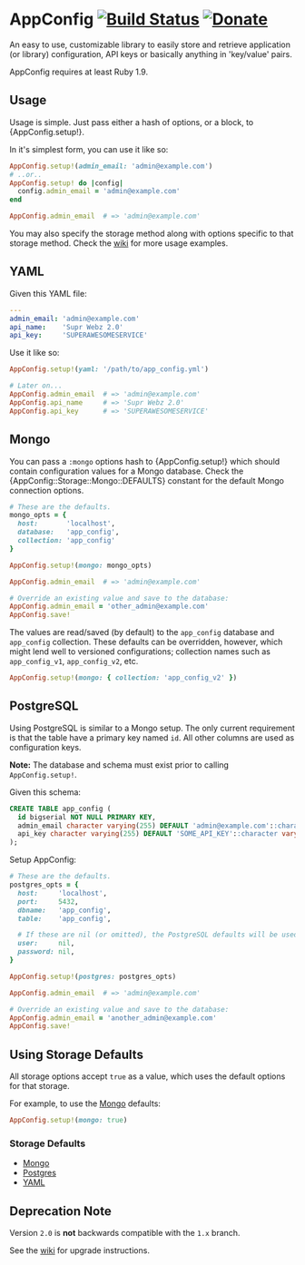 # AppConfig [![Build Status](https://travis-ci.org/Oshuma/app_config.png?branch=master)](https://travis-ci.org/Oshuma/app_config) [![Donate](https://www.paypalobjects.com/en_US/i/btn/btn_donate_SM.gif)](https://www.paypal.com/cgi-bin/webscr?cmd=_donations&business=3N885MZB7QCY6&lc=US&item_name=Dale%20Campbell&item_number=app_config&currency_code=USD&bn=PP%2dDonationsBF%3abtn_donate_SM%2egif%3aNonHosted)

An easy to use, customizable library to easily store and retrieve application
(or library) configuration, API keys or basically anything in 'key/value' pairs.

AppConfig requires at least Ruby 1.9.


## Usage

Usage is simple.  Just pass either a hash of options, or a block, to {AppConfig.setup!}.

In it's simplest form, you can use it like so:

```ruby
AppConfig.setup!(admin_email: 'admin@example.com')
# ..or..
AppConfig.setup! do |config|
  config.admin_email = 'admin@example.com'
end

AppConfig.admin_email  # => 'admin@example.com'
```

You may also specify the storage method along with options specific to that storage method.
Check the [wiki](https://github.com/Oshuma/app_config/wiki) for more usage examples.


## YAML

Given this YAML file:

```yaml
---
admin_email: 'admin@example.com'
api_name:    'Supr Webz 2.0'
api_key:     'SUPERAWESOMESERVICE'
```

Use it like so:

```ruby
AppConfig.setup!(yaml: '/path/to/app_config.yml')

# Later on...
AppConfig.admin_email  # => 'admin@example.com'
AppConfig.api_name     # => 'Supr Webz 2.0'
AppConfig.api_key      # => 'SUPERAWESOMESERVICE'
```


## Mongo

You can pass a `:mongo` options hash to {AppConfig.setup!} which should contain
configuration values for a Mongo database.  Check the {AppConfig::Storage::Mongo::DEFAULTS}
constant for the default Mongo connection options.

```ruby
# These are the defaults.
mongo_opts = {
  host:       'localhost',
  database:   'app_config',
  collection: 'app_config'
}

AppConfig.setup!(mongo: mongo_opts)

AppConfig.admin_email  # => 'admin@example.com'

# Override an existing value and save to the database:
AppConfig.admin_email = 'other_admin@example.com'
AppConfig.save!
```

The values are read/saved (by default) to the `app_config` database and
`app_config` collection.  These defaults can be overridden, however, which
might lend well to versioned configurations; collection names such as
`app_config_v1`, `app_config_v2`, etc.

```ruby
AppConfig.setup!(mongo: { collection: 'app_config_v2' })
```


## PostgreSQL

Using PostgreSQL is similar to a Mongo setup.
The only current requirement is that the table have a primary key named `id`.
All other columns are used as configuration keys.

**Note:** The database and schema must exist prior to calling `AppConfig.setup!`.

Given this schema:

```sql
CREATE TABLE app_config (
  id bigserial NOT NULL PRIMARY KEY,
  admin_email character varying(255) DEFAULT 'admin@example.com'::character varying,
  api_key character varying(255) DEFAULT 'SOME_API_KEY'::character varying
);
```

Setup AppConfig:

```ruby
# These are the defaults.
postgres_opts = {
  host:     'localhost',
  port:     5432,
  dbname:   'app_config',
  table:    'app_config',

  # If these are nil (or omitted), the PostgreSQL defaults will be used.
  user:     nil,
  password: nil,
}

AppConfig.setup!(postgres: postgres_opts)

AppConfig.admin_email  # => 'admin@example.com'

# Override an existing value and save to the database:
AppConfig.admin_email = 'another_admin@example.com'
AppConfig.save!
```


## Using Storage Defaults

All storage options accept `true` as a value, which uses the default options for that storage.

For example, to use the [Mongo](https://github.com/Oshuma/app_config/blob/master/lib/app_config/storage/mongo.rb#L9) defaults:

```ruby
AppConfig.setup!(mongo: true)
```

### Storage Defaults

* [Mongo](https://github.com/Oshuma/app_config/blob/master/lib/app_config/storage/mongo.rb#L9)
* [Postgres](https://github.com/Oshuma/app_config/blob/master/lib/app_config/storage/postgres.rb#L8)
* [YAML](https://github.com/Oshuma/app_config/blob/master/lib/app_config/storage/yaml.rb#L9)


## Deprecation Note

Version `2.0` is **not** backwards compatible with the `1.x` branch.

See the [wiki](https://github.com/Oshuma/app_config/wiki) for upgrade instructions.
